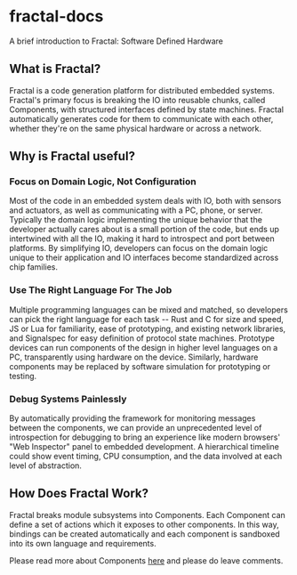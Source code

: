 fractal-docs
============

A brief introduction to Fractal: Software Defined Hardware

## What is Fractal?

Fractal is a code generation platform for distributed embedded systems. Fractal's primary focus is breaking the IO into reusable chunks, called Components, with structured interfaces defined by state machines. Fractal automatically generates code for them to communicate with each other, whether they're on the same physical hardware or across a network. 

## Why is Fractal useful?

### Focus on Domain Logic, Not Configuration

Most of the code in an embedded system deals with IO, both with sensors and actuators, as well as communicating with a PC, phone, or server. Typically the domain logic implementing the unique behavior that the developer actually cares about is a small portion of the code, but ends up intertwined with all the IO, making it hard to introspect and port between platforms. By simplifying IO, developers can focus on the domain logic unique to their application and IO interfaces become standardized across chip families.

### Use The Right Language For The Job

Multiple programming languages can be mixed and matched, so developers can pick the right language for each task -- Rust and C for size and speed, JS or Lua for familiarity, ease of prototyping, and existing network libraries, and Signalspec for easy definition of protocol state machines. Prototype devices can run components of the design in higher level languages on a PC, transparently using hardware on the device. Similarly, hardware components may be replaced by software simulation for prototyping or testing.

### Debug Systems Painlessly

By automatically providing the framework for monitoring messages between the components, we can provide an unprecedented level of introspection for debugging to bring an experience like modern browsers' "Web Inspector" panel to embedded development. A hierarchical timeline could show event timing, CPU consumption, and the data involved at each level of abstraction.

## How Does Fractal Work?

Fractal breaks module subsystems into Components. Each Component can define a set of actions which it exposes to other components. In this way, bindings can be created automatically and each component is sandboxed into its own language and requirements.

Please read more about Components [here](https://docs.google.com/document/d/1QyKLxJx8jeOsswFgsxrbwtxuU1_REGMliJOWIkz5GB0/edit#) and please do leave comments.

